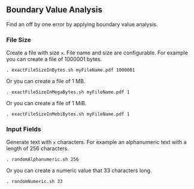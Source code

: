 ## Boundary Value Analysis
Find an off by one error by applying boundary value analysis.

### File Size
Create a file with size ```x```. File name and size are configurable. For example you can create a file of 1000001 bytes.
```
. exactFileSizeInBytes.sh myFileName.pdf 1000001
```
Or you can create a file of 1 MB.
```
. exactFileSizeInMegaBytes.sh myFileName.pdf 1
```
Or you can create a file of 1 MiB.
```
. exactFileSizeInMebiBytes.sh myFileName.pdf 1
```

### Input Fields
Generate text with ```x``` characters. For example an alphanumeric text with a length of 256 characters.
```
. randomAlphanumeric.sh 256
```
Or you can create a numeric value that 33 characters long.
```
. randomNumeric.sh 33
```
